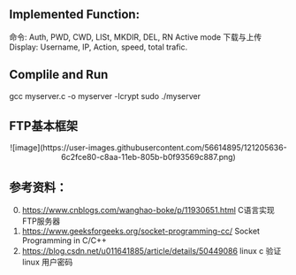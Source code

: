 ## Implemented Function:
命令: Auth, PWD, CWD, LISt, MKDIR, DEL, RN
Active mode 下载与上传
Display: Username, IP, Action, speed, total trafic.

## Complile and Run
gcc myserver.c -o myserver -lcrypt
sudo ./myserver

## FTP基本框架
<center>![image](https://user-images.githubusercontent.com/56614895/121205636-6c2fce80-c8aa-11eb-805b-b0f93569c887.png)</center>

## 参考资料：
0. https://www.cnblogs.com/wanghao-boke/p/11930651.html C语言实现FTP服务器
1. https://www.geeksforgeeks.org/socket-programming-cc/ Socket Programming in C/C++
2. https://blog.csdn.net/u011641885/article/details/50449086 linux c 验证 linux 用户密码
